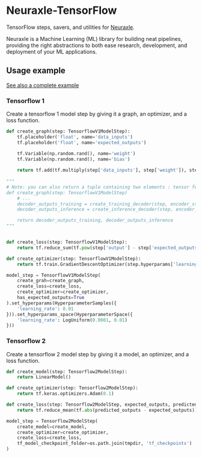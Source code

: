# Neuraxle-TensorFlow

TensorFlow steps, savers, and utilities for [Neuraxle](https://github.com/Neuraxio/Neuraxle).

Neuraxle is a Machine Learning (ML) library for building neat pipelines, providing the right abstractions to both ease research, development, and deployment of your ML applications.

## Usage example

[See also a complete example](https://github.com/Neuraxio/LSTM-Human-Activity-Recognition/blob/neuraxle-refactor/steps/lstm_rnn_tensorflow_model_wrapper.py)

### Tensorflow 1

Create a tensorflow 1 model step by giving it a graph, an optimizer, and a loss function. 

```python
def create_graph(step: TensorflowV1ModelStep):
    tf.placeholder('float', name='data_inputs')
    tf.placeholder('float', name='expected_outputs')

    tf.Variable(np.random.rand(), name='weight')
    tf.Variable(np.random.rand(), name='bias')
    
    return tf.add(tf.multiply(step['data_inputs'], step['weight']), step['bias'])
    
"""
# Note: you can also return a tuple containing two elements : tensor for training (fit), tensor for inference (transform)
def create_graph(step: TensorflowV1ModelStep)
    # ...
    decoder_outputs_training = create_training_decoder(step, encoder_state, decoder_cell)
    decoder_outputs_inference = create_inference_decoder(step, encoder_state, decoder_cell)

    return decoder_outputs_training, decoder_outputs_inference
"""


def create_loss(step: TensorflowV1ModelStep):
    return tf.reduce_sum(tf.pow(step['output'] - step['expected_outputs'], 2)) / (2 * N_SAMPLES)

def create_optimizer(step: TensorflowV1ModelStep):
    return tf.train.GradientDescentOptimizer(step.hyperparams['learning_rate'])

model_step = TensorflowV1ModelStep(
    create_grah=create_graph,
    create_loss=create_loss,
    create_optimizer=create_optimizer,
    has_expected_outputs=True
).set_hyperparams(HyperparameterSamples({
    'learning_rate': 0.01
})).set_hyperparams_space(HyperparameterSpace({
    'learning_rate': LogUniform(0.0001, 0.01)
}))
```

### Tensorflow 2

Create a tensorflow 2 model step by giving it a model, an optimizer, and a loss function. 

```python
def create_model(step: Tensorflow2ModelStep):
    return LinearModel()

def create_optimizer(step: Tensorflow2ModelStep):
    return tf.keras.optimizers.Adam(0.1)

def create_loss(step: Tensorflow2ModelStep, expected_outputs, predicted_outputs):
    return tf.reduce_mean(tf.abs(predicted_outputs - expected_outputs))

model_step = Tensorflow2ModelStep(
    create_model=create_model,
    create_optimizer=create_optimizer,
    create_loss=create_loss,
    tf_model_checkpoint_folder=os.path.join(tmpdir, 'tf_checkpoints')
)
```
